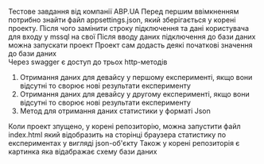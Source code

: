 Тестове завдання від компанії ABP.UA
Перед першим ввімкненням потрибно знайти файл appsettings.json, який зберігається у корені проекту. Після чого замінити строку підключення та дані користувача для входу у mssql на свої
Після вводу даних підключення до бази даних можна запускати проект
Проект сам додасть деякі початкові значення до бази даних  
Через swagger є доступ до трьох http-методів
1) Отримання даних для девайсу у першому експерименті, якщо вони відсутні то сворює нові результати експерименту
2) Отримання даних для девайсу у другому експерименті, якщо вони відсутні то сворює нові результати експерименту
3) Метод для отримання даних статистики у форматі Json

Коли проект зпущено, у корені репозиторію, можна запустити файл index.html який відобразить на сторінці браузера статистику по експериментах у вигляді json-об'єкту
Також у корені репозиторія є картинка яка відабражає схему бази даних